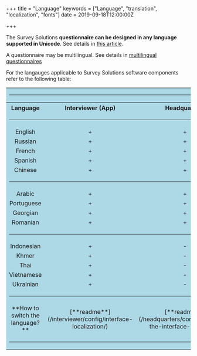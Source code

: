 +++
title = "Language"
keywords = ["Language", "translation", "localization", "fonts"]
date = 2019-09-18T12:00:00Z

+++

The Survey Solutions **questionnaire can be designed in any language supported in Unicode**. 
See details in [this article](/faq/which-languages-can-be-used/).

A questionnaire may be multilingual. See details in [multilingual questionnaires](/questionnaire-designer/toolbar/multilingual-questionnaires/)

For the langauges applicable to Survey Solutions software components refer to the following table:

<TABLE width=800 bgcolor=LightBlue>
<TR><TD colspan="4"><HR></TD></TR>
<TR align=center><TH>Language<TH>Interviewer (App)<TH>Headquarters<TH>Designer</TR>
<TR><TD colspan="4"><HR></TD></TR>
<TR align=center><TD>English<TD>+<TD>+<TD>+</TR>
<TR align=center><TD>Russian<TD>+<TD>+<TD>+</TR>
<TR align=center><TD>French<TD>+<TD>+<TD>+</TR>
<TR align=center><TD>Spanish<TD>+<TD>+<TD>+</TR>
<TR align=center><TD>Chinese<TD>+<TD>+<TD>+</TR>
<TR><TD colspan="4"><HR></TD></TR>
<TR align=center><TD>Arabic<TD>+<TD>+<TD>-</TR>
<TR align=center><TD>Portuguese<TD>+<TD>+<TD>-</TR>
<TR align=center><TD>Georgian<TD>+<TD>+<TD>-</TR>
<TR align=center><TD>Romanian<TD>+<TD>+<TD>-</TR>
<TR><TD colspan="4"><HR></TD></TR>
<TR align=center><TD>Indonesian<TD>+<TD>-<TD>-</TR>
<TR align=center><TD>Khmer<TD>+<TD>-<TD>-</TR>
<TR align=center><TD>Thai<TD>+<TD>-<TD>-</TR>
<TR align=center><TD>Vietnamese<TD>+<TD>-<TD>-</TR>
<TR align=center><TD>Ukrainian<TD>+<TD>-<TD>-</TR>
<TR><TD colspan="4"><HR></TD></TR>
<TR align=center>
 <TD>**How to switch the language?**
 <TD>[**readme**](/interviewer/config/interface-localization/)
 <TD>[**readme**](/headquarters/config/changing-the-interface-language/)
 <TD>[**readme**](/headquarters/config/changing-the-interface-language/)</TR>
<TR><TD colspan="4"><HR></TD></TR>
</TABLE>
